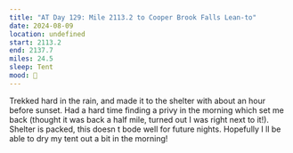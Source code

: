 ```yaml
---
title: "AT Day 129: Mile 2113.2 to Cooper Brook Falls Lean-to"
date: 2024-08-09
location: undefined
start: 2113.2
end: 2137.7
miles: 24.5
sleep: Tent
mood: 🙂
---
```

Trekked hard in the rain, and made it to the shelter with about an hour before sunset. Had a hard time finding a
privy in the morning which set me back (thought it was back a half mile, turned out I was right next to it!).
Shelter is packed, this doesn t bode well for future nights. Hopefully I ll be able to dry my tent out a bit in the
morning!